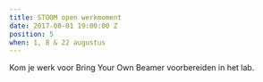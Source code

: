 ```yaml
---
title: STOOM open werkmoment
date: 2017-08-01 19:00:00 Z
position: 5
when: 1, 8 & 22 augustus
---
```


Kom je werk voor Bring Your Own Beamer voorbereiden in het lab.

